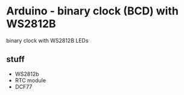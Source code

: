 # Arduino - binary clock (BCD) with WS2812B

binary clock with WS2812B LEDs

## stuff

 * WS2812b
 * RTC module
 * DCF77

